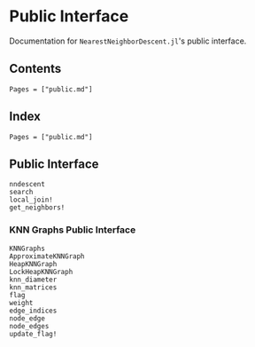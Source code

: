 # Public Interface
Documentation for `NearestNeighborDescent.jl`'s public interface.

## Contents
```@contents
Pages = ["public.md"]
```

## Index
```@index
Pages = ["public.md"]
```

## Public Interface

```@docs
nndescent
search
local_join!
get_neighbors!
```

### KNN Graphs Public Interface

```@docs
KNNGraphs
ApproximateKNNGraph
HeapKNNGraph
LockHeapKNNGraph
knn_diameter
knn_matrices
flag
weight
edge_indices
node_edge
node_edges
update_flag!
```
